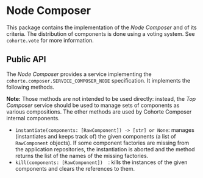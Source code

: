 # Node Composer

This package contains the implementation of the *Node Composer* and of its criteria. The distribution of components is done using a voting system. See ``cohorte.vote`` for more information.

## Public API

The *Node Composer* provides a service implementing the ``cohorte.composer.SERVICE_COMPOSER_NODE`` specification. It implements the following methods.

**Note:** Those methods are not intended to be used directly: instead, the *Top Composer* service should be used to manage sets of components as various compositions.
The other methods are used by Cohorte Composer internal components.

* ``instantiate(components: [RawComponent]) -> [str] or None``: manages (instantiates and keeps track of) the given components (a list of ``RawComponent`` objects).
  If some component factories are missing from the application repositories, the instantiation is aborted and the method returns the list of the names of the missing factories.
* ``kill(components: [RawComponent])  ``: kills the instances of the given components and clears the references to them.

